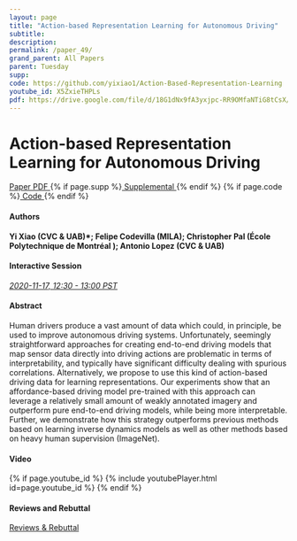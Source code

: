 ```yaml
---
layout: page
title: "Action-based Representation Learning for Autonomous Driving"
subtitle: 
description:
permalink: /paper_49/
grand_parent: All Papers
parent: Tuesday
supp: 
code: https://github.com/yixiao1/Action-Based-Representation-Learning
youtube_id: X5ZxieTHPLs
pdf: https://drive.google.com/file/d/18G1dNx9fA3yxjpc-RR9OMfaNTiG8tCsX/view
---
```


# Action-based Representation Learning for Autonomous Driving

<a href="https://drive.google.com/file/d/18G1dNx9fA3yxjpc-RR9OMfaNTiG8tCsX/view" target="_blank" rel="noopener noreferrer" class="btn btn-blue"><i class="fa fa-file-text-o" aria-hidden="true"></i> Paper PDF </a> {% if page.supp %}<a href="" target="_blank" rel="noopener noreferrer" class="btn btn-green"><i class="fa fa-file-text-o" aria-hidden="true"></i> Supplemental </a>{% endif %} {% if page.code %}<a href="https://github.com/yixiao1/Action-Based-Representation-Learning" target="_blank" rel="noopener noreferrer" class="btn"><i class="fa fa-github" aria-hidden="true"></i> Code </a>{% endif %} 

#### Authors
**Yi Xiao (CVC & UAB)*; Felipe Codevilla (MILA); Christopher Pal (École Polytechnique de Montréal ); Antonio Lopez (CVC & UAB)**

#### Interactive Session
<a href="https://pheedloop.com/corl2020/virtual/?page=sessions&section=SESCV3X24M011BOOA" target="_blank" rel="noopener noreferrer"><em>2020-11-17, 12:30 - 13:00 PST </em></a>

#### Abstract
Human drivers produce a vast amount of data which could, in principle, be used to improve autonomous driving systems. Unfortunately, seemingly straightforward approaches for creating end-to-end driving models that map sensor data directly into driving actions are problematic in terms of interpretability, and typically have significant difficulty dealing with spurious correlations. Alternatively, we propose to use this kind of action-based driving data for learning representations. Our experiments show that an affordance-based driving model pre-trained with this approach can leverage a relatively small amount of weakly annotated imagery and outperform pure end-to-end driving models, while being more interpretable. Further, we demonstrate how this strategy outperforms previous methods based on learning inverse dynamics models as well as other methods based on heavy human supervision (ImageNet).


#### Video
{% if page.youtube_id %}
{% include youtubePlayer.html id=page.youtube_id %}
{% endif %}

#### Reviews and Rebuttal
<a href="https://drive.google.com/file/d/1D5ezuA-jfXogGoHK4MGiRhF28eIORwuJ/view" target="_blank" rel="noopener noreferrer" class="btn btn-purple"><i class="fa fa-pencil-square-o" aria-hidden="true"></i> Reviews & Rebuttal </a>

